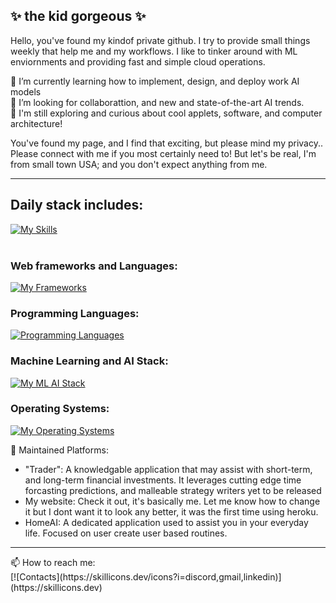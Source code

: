 ## ✨ the kid gorgeous ✨
Hello, you've found my kindof private github. I try to provide small things weekly that help me and my workflows. I like to tinker around with ML enviornments and providing fast and simple cloud operations.

🌱 I’m currently learning how to implement, design, and deploy work AI models<br>
👯 I’m looking for collaborattion, and new and state-of-the-art AI trends.<br>
🤔 I'm still exploring and curious about cool applets, software, and computer architecture!<br>

You've found my page, and I find that exciting, but please mind my privacy.. Please connect with me 
if you most certainly need to! But let's be real, I'm from small town USA; and you don't expect anything from me. 
<br>
<hr>

## Daily stack includes: <br>
[![My Skills](https://skillicons.dev/icons?i=aws,docker,git,obsidian,vscode)](https://skillicons.dev)
<br>
<br>

### Web frameworks and Languages: <br>
[![My Frameworks](https://skillicons.dev/icons?i=azure,css,django,fastapi,flask,heroku,html,js,md,materialui,mongodb,mysql,php,postman,react,selenium,sass,tailwind&perline=9)](https://skillicons.dev)
<br>

### Programming Languages: <br>
[![Programming Languages](https://skillicons.dev/icons?i=bash,c,cs,cpp,css,dotnet,haskell,java,js,mysql,php,py,rust,swift&perline=6)](https://skillicons.dev)
<br>

### Machine Learning and AI Stack: <br>
[![My ML AI Stack](https://skillicons.dev/icons?i=aws,bash,docker,graphql,obsidian,pytorch,sqlite,sklearn,tensorflow,vim,vscode&perline=6)](https://skillicons.dev)
<br>

### Operating Systems: <br>
[![My Operating Systems](https://skillicons.dev/icons?i=apple,ubuntu,windows)](https://skillicons.dev)
<br>

💬 Maintained Platforms: 
- "Trader": A knowledgable application that may assist with short-term, and long-term financial investments. It leverages cutting edge time forcasting predictions, and malleable strategy writers yet to be released
- My website: Check it out, it's basically me. Let me know how to change it but I dont want it to look any better, it was the first time using heroku. 
- HomeAI: A dedicated application used to assist you in your everyday life. Focused on user create user based routines.

<hr>
📫 How to reach me: <br>
[![Contacts](https://skillicons.dev/icons?i=discord,gmail,linkedin)](https://skillicons.dev)
<br>

